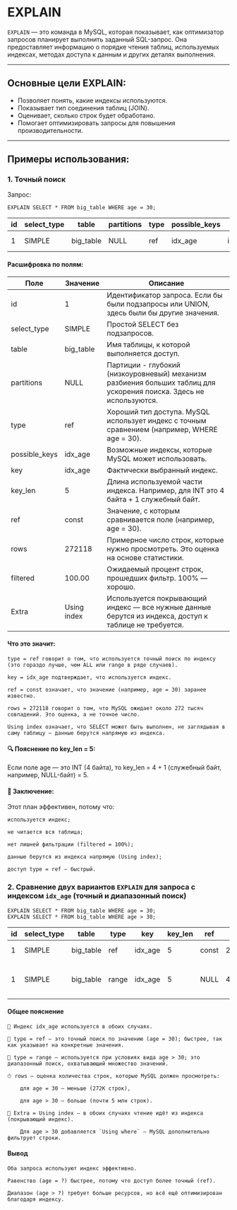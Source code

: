 # EXPLAIN
`EXPLAIN` — это команда в MySQL, которая показывает, как оптимизатор запросов планирует выполнить заданный SQL-запрос. Она предоставляет информацию о порядке чтения таблиц, используемых индексах, методах доступа к данным и других деталях выполнения.

---

## Основные цели EXPLAIN:

- Позволяет понять, какие индексы используются.
- Показывает тип соединения таблиц (JOIN).
- Оценивает, сколько строк будет обработано.
- Помогает оптимизировать запросы для повышения производительности.

---

## Примеры использования:

### 1. Точный поиск
Запрос:
```
EXPLAIN SELECT * FROM big_table WHERE age = 30;
```

id | select_type  | table     | partitions    | type | possible_keys | key        | key_len | ref   | rows   | filtered | Extra          
---|--------------|-----------|---------------|------|---------------|------------|---------|-------|--------|----------|------------------
1  | SIMPLE       | big_table | NULL          | ref  | idx_age       | idx_age    | 5       | const | 272118 | 100.00   | Using index


#### Расшифровка по полям:
| Поле           | Значение    | Описание                                                                                                            |
|----------------|-------------|---------------------------------------------------------------------------------------------------------------------|
| id             | 1           | Идентификатор запроса. Если бы были подзапросы или UNION, здесь были бы другие значения.                            |
| select\_type   | SIMPLE      | Простой SELECT без подзапросов.                                                                                     |
| table          | big\_table  | Имя таблицы, к которой выполняется доступ.                                                                          |
| partitions     | NULL        | Партиции - глубокий (низкоуровневый) механизм разбиения больших таблиц для ускорения поиска. Здесь не используются. |
| type           | ref         | Хороший тип доступа. MySQL использует индекс с точным сравнением (например, WHERE age = 30).                        |
| possible\_keys | idx\_age    | Возможные индексы, которые MySQL может использовать.                                                                |
| key            | idx\_age    | Фактически выбранный индекс.                                                                                        |
| key\_len       | 5           | Длина используемой части индекса. Например, для INT это 4 байта + 1 служебный байт.                                 |
| ref            | const       | Значение, с которым сравнивается поле (например, age = 30).                                                         |
| rows           | 272118      | Примерное число строк, которые нужно просмотреть. Это оценка на основе статистики.                                  |
| filtered       | 100.00      | Ожидаемый процент строк, прошедших фильтр. 100% — хорошо.                                                           |
| Extra          | Using index | Используется покрывающий индекс — все нужные данные берутся из индекса, доступ к таблице не требуется.              |


#### Что это значит:

    type = ref говорит о том, что используется точный поиск по индексу (это гораздо лучше, чем ALL или range в ряде случаев).

    key = idx_age подтверждает, что используется индекс.

    ref = const означает, что значение (например, age = 30) заранее известно.

    rows = 272118 говорит о том, что MySQL ожидает около 272 тысяч совпадений. Это оценка, а не точное число.

    Using index означает, что SELECT может быть выполнен, не заглядывая в саму таблицу — данные берутся напрямую из индекса.

#### 🔍 Пояснение по key_len = 5:

Если поле age — это INT (4 байта), то key_len = 4 + 1 (служебный байт, например, NULL-байт) = 5.

#### 📌 Заключение:

Этот план эффективен, потому что:

    используется индекс;

    не читается вся таблица;

    нет лишней фильтрации (filtered = 100%);

    данные берутся из индекса напрямую (Using index);

    доступ type = ref — быстрый.


### 2. Сравнение двух вариантов `EXPLAIN` для запроса с индексом `idx_age` (точный и диапазонный поиск)
```
EXPLAIN SELECT * FROM big_table WHERE age = 30;
EXPLAIN SELECT * FROM big_table WHERE age > 30;
```

| id | select_type | table     | type  | key      | key_len | ref   | rows    | filtered | Extra                    | Условие  |
| -- | ----------- | --------- | ----- | -------- | ------- | ----- | ------- | -------- | ------------------------ | -------- |
| 1  | SIMPLE      | big_table | ref   | idx_age  | 5       | const | 272118  | 100.00   | Using index              | age = 30 |
| 1  | SIMPLE      | big_table | range | idx_age  | 5       | NULL  | 4972162 | 100.00   | Using where; Using index | age > 30 |

#### Общее пояснение

    🔑 Индекс idx_age используется в обоих случаях.

    📘 type = ref — это точный поиск по значению (age = 30); быстрее, так как указывает на конкретные значения.

    📗 type = range — используется при условиях вида age > 30; это диапазонный поиск, охватывающий множество значений.

    ⏱ rows — оценка количества строк, которые MySQL должен просмотреть:

        для age = 30 — меньше (272K строк),

        для age > 30 — больше (почти 5 млн строк).

    📄 Extra = Using index — в обоих случаях чтение идёт из индекса (покрывающий индекс).

        Для age > 30 добавляется `Using where` — MySQL дополнительно фильтрует строки.

#### Вывод

    Оба запроса используют индекс эффективно.

    Равенство (age = ?) быстрее, потому что доступ более точный (ref).

    Диапазон (age > ?) требует больше ресурсов, но всё ещё оптимизирован благодаря индексу.